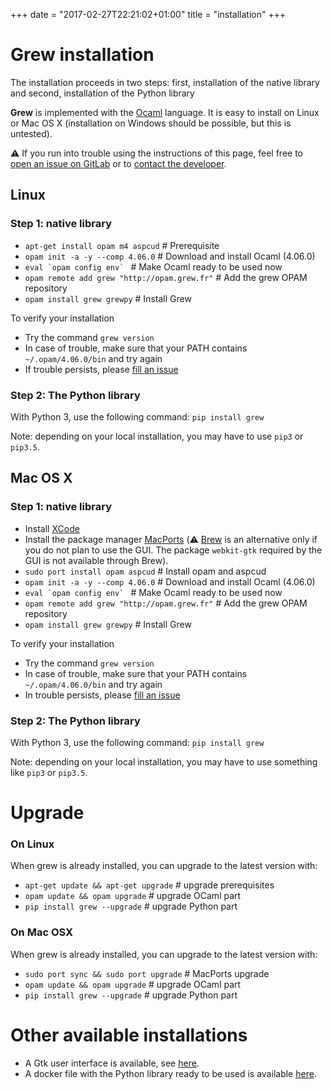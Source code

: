 +++
date = "2017-02-27T22:21:02+01:00"
title = "installation"
+++

# Grew installation

The installation proceeds in two steps: first, installation of the native library and second, installation of the Python library


**Grew** is implemented with the [Ocaml](http://ocaml.org) language.
It is easy to install on Linux or Mac OS&nbsp;X (installation on Windows should be possible, but this is untested).

:warning: If you run into trouble using the instructions of this page, feel free to [open an issue on GitLab](https://gitlab.inria.fr/grew/grew_doc/issues) or to [contact the developer](mailto:Bruno.Guillaume@inria.fr?subject=Install%20of%20Grew).

## Linux

### Step 1: native library
  * `apt-get install opam m4 aspcud` # Prerequisite
  * `opam init -a -y --comp 4.06.0` # Download and install Ocaml (4.06.0)
  * ```eval `opam config env` ``` # Make Ocaml ready to be used now
  * `opam remote add grew "http://opam.grew.fr"` # Add the grew OPAM repository
  * `opam install grew grewpy` # Install Grew

To verify your installation

  * Try the command `grew version`
  * In case of trouble, make sure that your PATH contains `~/.opam/4.06.0/bin` and try again
  * If trouble persists, please [fill an issue](https://gitlab.inria.fr/grew/grew_doc/issues)

### Step 2: The Python library

With Python 3, use the following command:
`pip install grew`

Note: depending on your local installation, you may have to use `pip3` or `pip3.5`.


## Mac OS&nbsp;X

### Step 1: native library
  * Install [XCode](https://developer.apple.com/xcode/)
  * Install the package manager [MacPorts](http://www.macports.org/) (:warning: [Brew](https://brew.sh/) is an alternative only if you do not plan to use the GUI. The package `webkit-gtk` required by the GUI is not available through Brew).
  * `sudo port install opam aspcud`  # Install opam and aspcud
  * `opam init -a -y --comp 4.06.0` # Download and install Ocaml (4.06.0)
  * ```eval `opam config env` ``` # Make Ocaml ready to be used now
  * `opam remote add grew "http://opam.grew.fr"` # Add the grew OPAM repository
  * `opam install grew grewpy` # Install Grew

To verify your installation

  * Try the command `grew version`
  * In case of trouble, make sure that your PATH contains `~/.opam/4.06.0/bin` and try again
  * In trouble persists, please [fill an issue](https://gitlab.inria.fr/grew/grew_doc/issues)

### Step 2: The Python library

With Python 3, use the following command:
`pip install grew`

Note: depending on your local installation, you may have to use something like `pip3` or `pip3.5`.


# Upgrade

### On Linux
When grew is already installed, you can upgrade to the latest version with:

  * `apt-get update && apt-get upgrade` # upgrade prerequisites
  * `opam update && opam upgrade` # upgrade OCaml part
  * `pip install grew --upgrade` # upgrade Python part

### On Mac OSX
When grew is already installed, you can upgrade to the latest version with:

  * `sudo port sync && sudo port upgrade` # MacPorts upgrade
  * `opam update && opam upgrade` # upgrade OCaml part
  * `pip install grew --upgrade` # upgrade Python part

# Other available installations

 * A Gtk user interface is available, see [here](../gtk).
 * A docker file with the Python library ready to be used is available [here](../docker).
